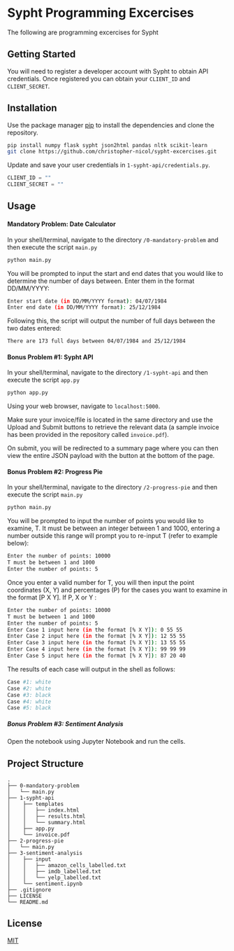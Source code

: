 # Sypht Programming Excercises

The following are programming excercises for Sypht

## Getting Started

You will need to register a developer account with Sypht to obtain API credentials. Once registered you can obtain your `CLIENT_ID` and `CLIENT_SECRET`.

## Installation

Use the package manager [pip](https://pip.pypa.io/en/stable/) to install the dependencies and clone the repository.

```bash
pip install numpy flask sypht json2html pandas nltk scikit-learn
git clone https://github.com/christopher-nicol/sypht-excercises.git
```

Update and save your user credentials in `1-sypht-api/credentials.py`.

```python
CLIENT_ID = ""
CLIENT_SECRET = ""
```

## Usage

#### Mandatory Problem: Date Calculator

In your shell/terminal, navigate to the directory `/0-mandatory-problem` and then execute the script `main.py`

```bash
python main.py
```

You will be prompted to input the start and end dates that you would like to determine the number of days between. Enter them in the format DD/MM/YYYY:

```bash
Enter start date (in DD/MM/YYYY format): 04/07/1984
Enter end date (in DD/MM/YYYY format): 25/12/1984
```

Following this, the script will output the number of full days between the two dates entered:

```bash
There are 173 full days between 04/07/1984 and 25/12/1984
```

#### Bonus Problem #1: Sypht API

In your shell/terminal, navigate to the directory `/1-sypht-api` and then execute the script `app.py`

```bash
python app.py
```

Using your web browser, navigate to `localhost:5000`.

Make sure your invoice/file is located in the same directory and use the Upload and Submit buttons to retrieve the relevant data (a sample invoice has been provided in the repository called `invoice.pdf`).

On submit, you will be redirected to a summary page where you can then view the entire JSON payload with the button at the bottom of the page.

#### Bonus Problem #2: Progress Pie

In your shell/terminal, navigate to the directory `/2-progress-pie` and then execute the script `main.py`

```bash
python main.py
```

You will be prompted to input the number of points you would like to examine, T. It must be between an integer between 1 and 1000, entering a number outside this range will prompt you to re-input T (refer to example below):

```bash
Enter the number of points: 10000
T must be between 1 and 1000
Enter the number of points: 5
```

Once you enter a valid number for T, you will then input the point coordinates (X, Y) and percentages (P) for the cases you want to examine in the format [P X Y]. If P, X or Y :

```bash
Enter the number of points: 10000
T must be between 1 and 1000
Enter the number of points: 5
Enter Case 1 input here (in the format [% X Y]): 0 55 55
Enter Case 2 input here (in the format [% X Y]): 12 55 55
Enter Case 3 input here (in the format [% X Y]): 13 55 55
Enter Case 4 input here (in the format [% X Y]): 99 99 99
Enter Case 5 input here (in the format [% X Y]): 87 20 40
```

The results of each case will output in the shell as follows:

```bash
Case #1: white
Case #2: white
Case #3: black
Case #4: white
Case #5: black
```

##### Bonus Problem #3: Sentiment Analysis

Open the notebook using Jupyter Notebook and run the cells.

## Project Structure

```
.
├── 0-mandatory-problem
│   └── main.py
├── 1-sypht-api
│    ├── templates
│    │   ├── index.html
│    │   ├── results.html
│    │   └── summary.html
│    ├── app.py
│    └── invoice.pdf
├── 2-progress-pie
│   └── main.py
├── 3-sentiment-analysis
│    ├── input
│    │   ├── amazon_cells_labelled.txt
│    │   ├── imdb_labelled.txt
│    │   └── yelp_labelled.txt
│    └── sentiment.ipynb
├── .gitignore
├── LICENSE
└── README.md
```

## License

[MIT](https://choosealicense.com/licenses/mit/)
